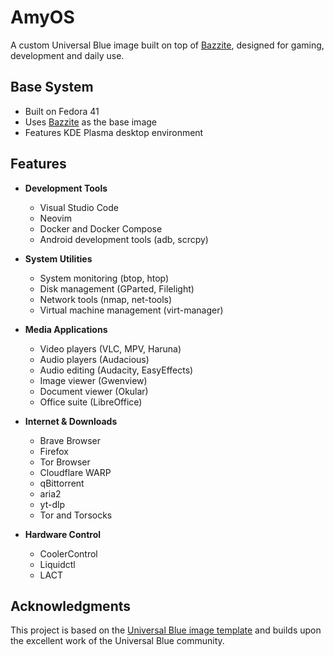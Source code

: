 # AmyOS

A custom Universal Blue image built on top of [Bazzite](https://bazzite.gg/), designed for gaming, development and daily use.

## Base System

- Built on Fedora 41
- Uses [Bazzite](https://bazzite.gg/) as the base image
- Features KDE Plasma desktop environment

## Features

- **Development Tools**
  - Visual Studio Code
  - Neovim
  - Docker and Docker Compose
  - Android development tools (adb, scrcpy)

- **System Utilities**
  - System monitoring (btop, htop)
  - Disk management (GParted, Filelight)
  - Network tools (nmap, net-tools)
  - Virtual machine management (virt-manager)

- **Media Applications**
  - Video players (VLC, MPV, Haruna)
  - Audio players (Audacious)
  - Audio editing (Audacity, EasyEffects)
  - Image viewer (Gwenview)
  - Document viewer (Okular)
  - Office suite (LibreOffice)

- **Internet & Downloads**
  - Brave Browser
  - Firefox
  - Tor Browser
  - Cloudflare WARP
  - qBittorrent
  - aria2
  - yt-dlp
  - Tor and Torsocks

- **Hardware Control**
  - CoolerControl
  - Liquidctl
  - LACT

## Acknowledgments

This project is based on the [Universal Blue image template](https://github.com/ublue-os/image-template) and builds upon the excellent work of the Universal Blue community.
